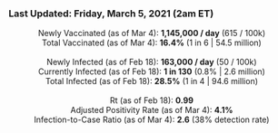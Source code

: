 ### Last Updated: Friday, March 5, 2021 (2am ET)
<p align="center">
Newly Vaccinated (as of Mar 4): <b>1,145,000 / day</b>
(615 / 100k)<br>
Total Vaccinated (as of Mar 4): <b>16.4%</b>
(1 in 6 | 54.5 million)<br>
<br>
Newly Infected (as of Feb 18): <b>163,000 / day</b> 
(50 / 100k)<br>
Currently Infected (as of Feb 18): <b>1 in 130</b>
(0.8% | 2.6 million)<br>
Total Infected (as of Feb 18): <b>28.5%</b>
(1 in 4 | 94.6 million)<br>
<br>
Rt (as of Feb 18): <b>0.99</b><br>
Adjusted Positivity Rate (as of Mar 4): <b>4.1%</b><br>
Infection-to-Case Ratio (as of Mar 4): <b>2.6</b> (38% detection rate)</p>